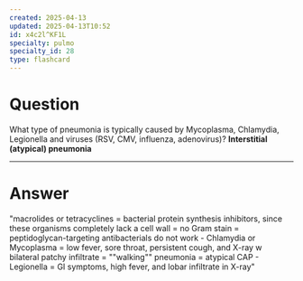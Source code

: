 ```yaml
---
created: 2025-04-13
updated: 2025-04-13T10:52
id: x4c2l^KF1L
specialty: pulmo
specialty_id: 28
type: flashcard
---
```


# Question
What type of pneumonia is typically caused by Mycoplasma, Chlamydia, Legionella and viruses (RSV, CMV, influenza, adenovirus)?    **Interstitial (atypical) pneumonia**

---

# Answer
"macrolides or tetracyclines = bacterial protein synthesis inhibitors, since these organisms completely lack a cell wall = no Gram stain = peptidoglycan-targeting antibacterials do not work  - Chlamydia or Mycoplasma = low fever, sore throat, persistent cough, and X-ray w bilateral patchy infiltrate = ""walking"" pneumonia = atypical CAP  - Legionella = GI symptoms, high fever, and lobar infiltrate in X-ray"